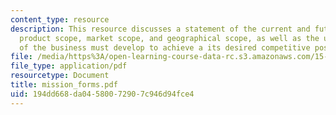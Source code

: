 ```yaml
---
content_type: resource
description: This resource discusses a statement of the current and future expected
  product scope, market scope, and geographical scope, as well as the unique competencies
  of the business must develop to achieve a its desired competitive positioning.
file: /media/https%3A/open-learning-course-data-rc.s3.amazonaws.com/15-904-strategic-management-ii-fall-2005/194dd668da04580072907c946d94fce4_mission_forms.pdf
file_type: application/pdf
resourcetype: Document
title: mission_forms.pdf
uid: 194dd668-da04-5800-7290-7c946d94fce4
---
```

